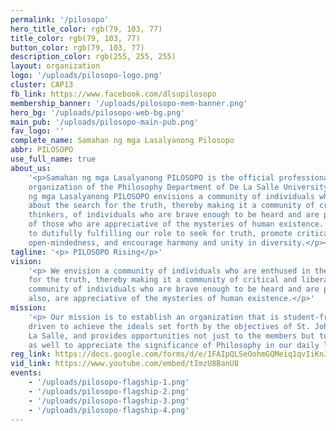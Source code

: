 ```yaml
---
permalink: '/pilosopo'
hero_title_color: rgb(79, 103, 77)
title_color: rgb(79, 103, 77)
button_color: rgb(79, 103, 77)
description_color: rgb(255, 255, 255)
layout: organization
logo: '/uploads/pilosopo-logo.png'
cluster: CAP13
fb_link: https://www.facebook.com/dlsupilosopo
membership_banner: '/uploads/pilosopo-mem-banner.png'
hero_bg: '/uploads/pilosopo-web-bg.png'
main_pub: '/uploads/pilosopo-main-pub.png'
fav_logo: ''
complete_name: Samahan ng mga Lasalyanong Pilosopo
abbr: PILOSOPO
use_full_name: true
about_us:
    '<p>Samahan ng mga Lasalyanong PILOSOPO is the official professional student
    organization of the Philosophy Department of De La Salle University-Manila.</p><p>Samahan
    ng mga Lasalyanong PILOSOPO envisions a community of individuals who are enthused
    about the search for the truth, thereby making it a community of critical and liberal
    thinkers, of individuals who are brave enough to be heard and are pro-active, and
    of those who are appreciative of the mysteries of human existence. We are devoted
    to dutifully fulfilling our role to seek for truth, promote critical thinking and
    open-mindedness, and encourage harmony and unity in diversity.</p><p><br></p>'
tagline: '<p> PILOSOPO Rising</p>'
vision:
    '<p> We envision a community of individuals who are enthused in the search
    for the truth, thereby making it a community of critical and liberal thinkers, a
    community of individuals who are brave enough to be heard and are pro-active, and
    also, are appreciative of the mysteries of human existence.</p>'
mission:
    '<p> Our mission is to establish an organization that is student-friendly,
    driven to achieve the ideals set forth by the objectives of St. John Baptist De
    La Salle, and provides opportunities not just to the members but to the whole community
    as well to appreciate the significance of Philosophy in our daily lives.</p>'
reg_link: https://docs.google.com/forms/d/e/1FAIpQLSeOohmGQMeiq1qvIiKnJZokX7YPlwh2-JteAlD1fnPlh6aw3A/viewform?usp=sf_link
vid_link: https://www.youtube.com/embed/tImzU8BanU8
events:
    - '/uploads/pilosopo-flagship-1.png'
    - '/uploads/pilosopo-flagship-2.png'
    - '/uploads/pilosopo-flagship-3.png'
    - '/uploads/pilosopo-flagship-4.png'
---
```

